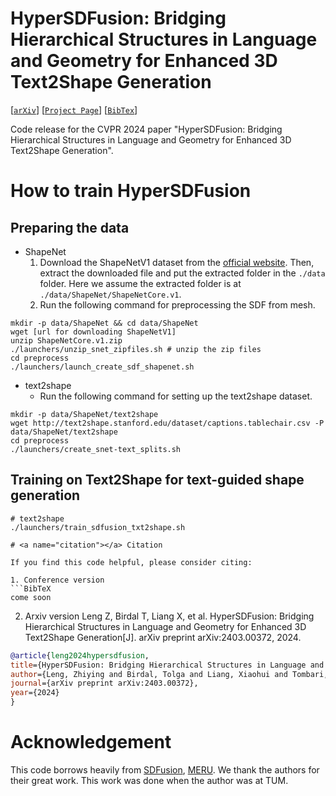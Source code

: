 # HyperSDFusion: Bridging Hierarchical Structures in Language and Geometry for Enhanced 3D Text2Shape Generation
[[`arXiv`](https://arxiv.org/abs/2403.00372)]
[[`Project Page`](https://hypersdfusion.github.io/)]
[[`BibTex`](#citation)]

Code release for the CVPR 2024 paper "HyperSDFusion: Bridging Hierarchical Structures in Language and Geometry for Enhanced 3D Text2Shape Generation".


# How to train HyperSDFusion

## Preparing the data

* ShapeNet
    1. Download the ShapeNetV1 dataset from the [official website](https://www.shapenet.org/). Then, extract the downloaded file and put the extracted folder in the `./data` folder. Here we assume the extracted folder is at `./data/ShapeNet/ShapeNetCore.v1`.
    2. Run the following command for preprocessing the SDF from mesh.
```
mkdir -p data/ShapeNet && cd data/ShapeNet
wget [url for downloading ShapeNetV1]
unzip ShapeNetCore.v1.zip
./launchers/unzip_snet_zipfiles.sh # unzip the zip files
cd preprocess
./launchers/launch_create_sdf_shapenet.sh
```
* text2shape
    - Run the following command for setting up the text2shape dataset.
```
mkdir -p data/ShapeNet/text2shape
wget http://text2shape.stanford.edu/dataset/captions.tablechair.csv -P data/ShapeNet/text2shape
cd preprocess
./launchers/create_snet-text_splits.sh
```

## Training on Text2Shape for text-guided shape generation
```
# text2shape
./launchers/train_sdfusion_txt2shape.sh

# <a name="citation"></a> Citation

If you find this code helpful, please consider citing:

1. Conference version
```BibTeX
come soon
```
2. Arxiv version
Leng Z, Birdal T, Liang X, et al. HyperSDFusion: Bridging Hierarchical Structures in Language and Geometry for Enhanced 3D Text2Shape Generation[J]. arXiv preprint arXiv:2403.00372, 2024.

```BibTeX
@article{leng2024hypersdfusion,
title={HyperSDFusion: Bridging Hierarchical Structures in Language and Geometry for Enhanced 3D Text2Shape Generation},
author={Leng, Zhiying and Birdal, Tolga and Liang, Xiaohui and Tombari, Federico},
journal={arXiv preprint arXiv:2403.00372},
year={2024}
}
```

# Acknowledgement
This code borrows heavily from [SDFusion](https://github.com/yccyenchicheng/SDFusion), [MERU](https://github.com/facebookresearch/meru). We thank the authors for their great work.
This work was done when the author was at TUM.
